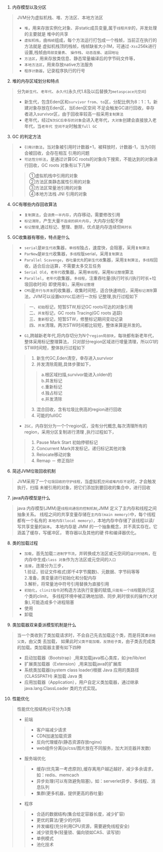 1. 内存模型以及分区
> JVM分为虚拟机栈、堆、方法区、本地方法区
>- `堆`，用来存放实例化对象、非static成员变量,属于`线程共享`的，并发处理的主要就是
> 堆中的共享
>- `虚拟机栈`，由`栈帧`组成，每个方法运行打包成一个栈帧，当前正在执行的方法就是
>虚拟机栈顶的栈帧，栈帧缺省大小1M，可通过`-Xss`256k进行设置,栈帧由`局部变量表`、
>`操作栈`、`动态连接`、`返回地址`
>- `方法区`，用来存放类信息、静态常量编译后的字节码文件等，
>- `本地方法区`，用来存放native方法服务
>- `程序计数器`，记录程序执行的行号
2. 堆的内存区域划分和特点
> 分为`新生代`、`老年代`、`永久代`(永久代1.8及以后替换为`metaspcace元空间`)
>- 新生代，包含Eden区和`survivor` `from`、`to`区，分配比例为8：1：1，新建对象存放在Eden区，当Eden区空间
>不足会触发GC进行回收，幸存者进入survivor区，由于回收率较高一般采用`复制算法`
>- 老年代，经过`N次GC后幸存的对象`会进入老年代，`大对象`创建会直接放入老年代，当`老年代
>空间不足`时触发`full GC`
3. GC 的判定方法
>- `引用计数法`，当对象被引用时计数器+1，被释放时，计数器-1，当为0则会被回收，会存在相互
> 引用的问题
>- `可达性分析法`，是通过计算GC roots的对象向下搜索，不能达到的对象进行回收，GC roots
> 对象有以下几种<br>
>> ①虚拟机栈中引用的对象<br>
>> ②方法区类静态属性引用的对象<br>
>> ③方法区常量池引用的对象<br>
>> ④本地方法栈 JNI 引用的对象<br>
4. GC有哪些内存回收算法
>- `复制算法`，会`浪费一半内存`，内存移动，需要修改引用
>- `标记清除`，产生大量`不连续的碎片内存`，大内存分配不便
>- `标记整理`,通过标记、整理、删除，优点是内存连续但`耗时长`
5. GC收集器有哪些，特点是什么
>- `serial`是`新生代收`集器，`单线程`独占，速度快，会阻塞，采用`复制算法`
>- `ParNew`是`新生代`收集器，`多线程`版serial，采用`复制算法`
>- `Parallel Scavenge`，`吞吐量优先`的`新生代收`集器，采用`复制算法`，`多线程`回收，适合后台运算，不需要太多交互任务
>- `Serial Old`，`老年代`收集器，采用`单线程`，采用`标记整理`算法
>- `Parallel`，`老年代`收集器，`多线程`，注重吞吐量(执行时长/(执行时长+垃圾回收时间) 即使用率)，采用`标记整理`
>- `CMS`是`并行与并发`的收集器，收集时间短，适合快速响应，采用`标记清除`算法，JVM可以设置`N次FGC`后进行一次标
> 记整理,执行过程如下<br>
>> 一、`初始`标记，短暂STW,标记GC roots可达的对象引用<br>
>> 二、`并发`标记，GC roots Tracing(GC roots 追踪)<br>
>> 三、`重新`标记，短暂STW，修整标记期间变动记录<br>
>> 四、`并发`清理。两次STW时间都比较短，整体来算是并发的。<br>
>- `G1`,跨越新老年代,将内存切分为N个`region局部块`，每块都有新老年代，整体采用标记整理算法，
> 只对部分region区域进行增量清理，所以G1的STW时间短，整体执行过程如下
>>1. 新生代GC,Eden清空，幸存进入survivor<br>
>>2. 并发清除周期,具体步骤如下，<br>
>>>a.根区域扫描,survivor能进入olden的<br>
>>>b.并发标记<br>
>>>c.重新标记<br>
>>>d.独占标记<br>
>>>e.并发清除<br>
>>3. 混合回收，含有垃圾比例高的region进行回收<br>
>>4. 可能的fullGC<br>
>- `ZGC`，内存划分为一个个region区，没有分代概念,每次清理所有的region，采用分区复制进行清理
> ,执行过程如下，
>>1. Pause Mark Start 初始停顿标记
>>2. Concurrent Mark并发标记，递归标记其他对象
>>3. Relocate移动对象
>>4. Remap － 修正指针
6. 简述JVM垃圾回收机制
> JVM采用了一个`垃圾回收的守护线程`，当虚拟机`空闲或堆内存不足`时，才会触发执行，扫描
> 未被引用的对象，把它们添加到要回收的集合中，进行回收
7. java内存模型是什么
>java 内存模型(JMM)是`线程间通信的控制机制`,JMM 定义了主内存和线程之间抽象关系。
>线程之间的共享变量存储在`主内存(main memory)`中，每个线程都有一个私有的
>`本地内存(local memory)`，本地内存中存储了该线程以读/写共享变量的`副本`。
>本地内存是 JMM 的一个抽象概念，并不真实存在。它涵盖了缓存，写缓冲区，
>寄存器以及其他的硬 件和编译器优化。
8. 类的加载过程
>- `加载`，首先加载`二进制字节流`，并转换成方法区或元空间的`运行时结构`，在内存中生成`class
> 对象`作为方法区或元空间的`入口`
>- `连接`，连接分为三步，<br>
>1.验证，验证文件格式(即千4字节魔数)、元数据、字节码等等<br>
>2.准备，类变量进行初始化和分配内存<br>
>3.解析，将常量池中符号引用替换为直接引用<br>
>- `初始化`，`clinit指令`对构造方法执行变量的赋值,`只能有一个线程`能执行这个类的clinit，
>多线程环境中被正确地加锁、同步,耗时很长的操作(大对象),可能造成多个进程阻塞
>- 使用
>- 卸载
9. 类加载器双亲委派模型机制是什么
> 当一个类收到了类加载请求时，不会自己先去加载这个类，而是将其`委派给父类`，由父类 去加载，
>如果此时`父类不能加载，反馈给子类`，由子类去完成类的加载。类加载器主要有如下四种
>- 启动加载器（Bootstrap）,用来加载java核心类库，如:jre/lib/ext
>- 扩展类加载器（Extension）,用来加载java的扩展库
>- 系统类加载器(system class loader)根据 Java 应用的类路径(CLASSPATH) 来加载 Java 类
>- 应用加载器（Application），用户自定义类加载器，通过继承 java.lang.ClassLoader 类的方式实现。
10. 性能优化
>性能优化按结构分可分为3类
>- 前端
>>+ 客户端减少请求
>>+ CDN加速加载资源
>>+ 反向代理缓存(静态资源存放nginx)
>>+ web组件分离(js/css/图片放在不同服务，加大浏览器并发数)
>- 服务端优化
>>+ 缓存(优先第一考虑原则),缓存离用户越近越好，减少多余请求，如：redis、memcach
>>+ 异步处理(可以有效避免阻塞)，如：serverlet异步、多线程、消息队列
>>+ 集群(更多机器，提供更高的吞吐量)
>- 程序
>>+ 合适的数据结构(集合给定容器长度，减少扩容)
>>+ 更优的算法/更少的代码
>>+ 并发编程(充分利用CPU资源，需要避免线程安全)
>>+ 减少锁竞争(轻量锁、偏向锁如CAS、读写锁)
>>+ 单例模式
>>+ 池化技术